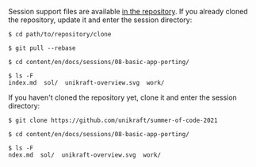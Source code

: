 Session support files are available [in the repository](https://github.com/unikraft/summer-of-code-2021).
If you already cloned the repository, update it and enter the session directory:

```
$ cd path/to/repository/clone

$ git pull --rebase

$ cd content/en/docs/sessions/08-basic-app-porting/

$ ls -F
index.md  sol/  unikraft-overview.svg  work/
```

If you haven't cloned the repository yet, clone it and enter the session directory:

```
$ git clone https://github.com/unikraft/summer-of-code-2021

$ cd content/en/docs/sessions/08-basic-app-porting/

$ ls -F
ndex.md  sol/  unikraft-overview.svg  work/
```
